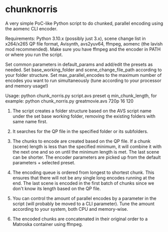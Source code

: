 # chunknorris
A very simple PoC-like Python script to do chunked, parallel encoding using the aomenc CLI encoder.

Requirements: Python 3.10.x (possibly just 3.x), scene change list in x264/x265 QP file format, Avisynth, avs2yuv64, ffmpeg, aomenc (the lavish mod recommended).
Make sure you have ffmpeg and the encoder in PATH or where you run the script.

Set common parameters in default_params and add/edit the presets as needed.
Set base_working_folder and scene_change_file_path according to your folder structure.
Set max_parallel_encodes to the maximum number of encodes you want to run simultaneously (tune according to your processor and memory usage!)

Usage: python chunk_norris.py script.avs preset q min_chunk_length, for example:
python chunk_norris.py greatmovie.avs 720p 16 120

1. The script creates a folder structure based on the AVS script name under the set base working folder, removing the existing folders with same name first.
   
2. It searches for the QP file in the specified folder or its subfolders.
 
3. The chunks to encode are created based on the QP file. If a chunk (scene) length is less than the specified minimum,
   it will combine it with the next one and so on until the minimum length is met. The last scene can be shorter.
   The encoder parameters are picked up from the default parameters + selected preset.

4. The encoding queue is ordered from longest to shortest chunk. This ensures that there will not be any single long encodes running at the end.
   The last scene is encoded in the first batch of chunks since we don't know its length based on the QP file.

5. You can control the amount of parallel encodes by a parameter in the script (will probably be moved to a CLI parameter). Tune the amount according to your system, both CPU and memory-wise.
   
6. The encoded chunks are concatenated in their original order to a Matroska container using ffmpeg.
